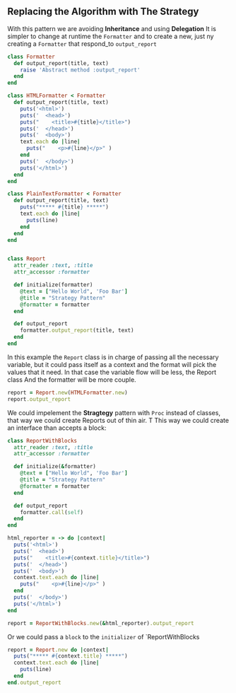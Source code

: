 ## Replacing the Algorithm with The Strategy
With this pattern we are avoiding **Inheritance** and using **Delegation**
It is simpler to change at runtime the `Formatter` and to create a new, just ny creating a `Formatter` that respond_to `output_report`
```ruby
class Formatter
  def output_report(title, text)
    raise 'Abstract method :output_report'
  end
end

class HTMLFormatter < Formatter
  def output_report(title, text)
    puts('<html>')
    puts('  <head>')
    puts("    <title>#{title}</title>")
    puts('  </head>')
    puts('  <body>')
    text.each do |line|
      puts("    <p>#{line}</p>" )
    end
    puts('  </body>')
    puts('</html>')
  end
end

class PlainTextFormatter < Formatter
  def output_report(title, text)
    puts("***** #{title} *****")
    text.each do |line|
      puts(line)
    end
  end
end


class Report
  attr_reader :text, :title
  attr_accessor :formatter

  def initialize(formatter)
    @text = ["Hello World", 'Foo Bar']
    @title = "Strategy Pattern"
    @formatter = formatter
  end

  def output_report
    formatter.output_report(title, text)
  end
end
```

In this example the `Report` class is in charge of passing all the necessary variable,
but it could pass itself as a context and the format will pick the values that it need.
In that case the variable flow will be less, the Report class And the formatter will be more couple.

```ruby
report = Report.new(HTMLFormatter.new)
report.output_report
```

We could impelement the **Stragtegy** pattern with `Proc` instead of classes,
that way we could create Reports out of thin air. T
This way we could create an interface than accepts a block:

```ruby
class ReportWithBlocks
  attr_reader :text, :title
  attr_accessor :formatter

  def initialize(&formatter)
    @text = ["Hello World", 'Foo Bar']
    @title = "Strategy Pattern"
    @formatter = formatter
  end

  def output_report
    formatter.call(self)
  end
end

html_reporter = -> do |context|
  puts('<html>')
  puts('  <head>')
  puts("    <title>#{context.title}</title>")
  puts('  </head>')
  puts('  <body>')
  context.text.each do |line|
    puts("    <p>#{line}</p>" )
  end
  puts('  </body>')
  puts('</html>')
end

report = ReportWithBlocks.new(&html_reporter).output_report
```

Or we could pass a `block` to the `initializer` of `ReportWithBlocks
```ruby
report = Report.new do |context|
  puts("***** #{context.title} *****")
  context.text.each do |line|
    puts(line)
  end
end.output_report
```
